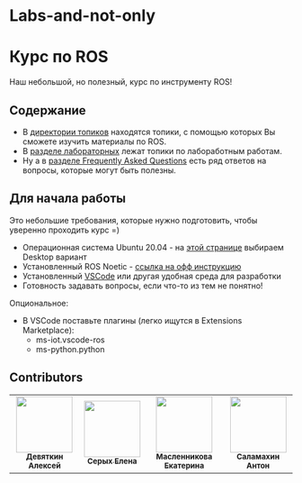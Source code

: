 
# Labs-and-not-only

# Курс по ROS

Наш небольшой, но полезный, курс по инструменту ROS!

## Содержание

- В [директории топиков](topics) находятся топики, с помощью которых Вы сможете изучить материалы по ROS.
- В [разделе лабораторных](labs) лежат топики по лабоработным работам.
- Ну а в [разделе Frequently Asked Questions](FAQ.md) есть ряд ответов на вопросы, которые могут быть полезны.

## Для начала работы

Это небольшие требования, которые нужно подготовить, чтобы уверенно проходить курс =)

- Операционная система Ubuntu 20.04 - на [этой странице](https://releases.ubuntu.com/20.04.5/) выбираем Desktop вариант
- Установленный ROS Noetic - [ссылка на офф инструкцию](http://wiki.ros.org/noetic/Installation/Ubuntu)
- Установленный [VSCode](https://code.visualstudio.com/) или другая удобная среда для разработки
- Готовность задавать вопросы, если что-то из тем не понятно!

Опциональное:

- В VSCode поставьте плагины (легко ищутся в Extensions Marketplace):
  - ms-iot.vscode-ros
  - ms-python.python

## Contributors

<table>
  <tr>
    <td align="center">
      <a href="https://github.com/KaiL4eK">
        <img src="https://avatars.githubusercontent.com/u/13577066?v=4?size=100" width="100px;" alt="" /> <br />
        <sub><b>Девяткин Алексей</b></sub>
      </a>
    </td>
    <td align="center">
      <a href="https://github.com/serykhelena">
        <img src="https://avatars.githubusercontent.com/u/26322075?v=4?size=100" width="100px;" alt="" /> <br />
        <sub><b>Серых Елена</b></sub>
      </a>
    </td>
    <td align="center">
      <a href="https://github.com/lasauveetgarde">
        <img src="https://avatars.githubusercontent.com/u/91496274?v=4?v=4?size=100" width="100px;" alt="" /> <br />
        <sub><b>Масленникова Екатерина</b></sub>
      </a>
    </td>
    <td align="center">
      <a href="https://github.com/Alakeyska">
        <img src="https://avatars.githubusercontent.com/u/91379535?v=4?size=100" width="100px;" alt="" /> <br />
        <sub><b>Саламахин Антон</b></sub>
      </a>
    </td>
  </tr>
</table>
